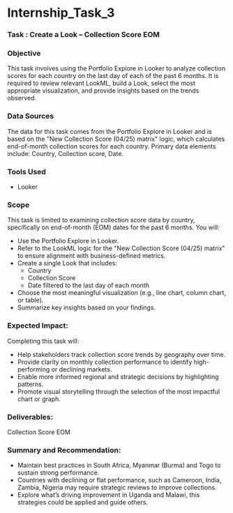 # Internship_Task_3

### Task : Create a Look – Collection Score EOM

### Objective 
This task involves using the Portfolio Explore in Looker to analyze collection scores for each country on the last day of each of the past 6 months. It is required to review relevant LookML, build a Look, select the most appropriate visualization, and provide insights based on the trends observed.

### Data Sources
The data for this task comes from the Portfolio Explore in Looker and is based on the "New Collection Score (04/25) matrix" logic, which calculates end-of-month collection scores for each country. Primary data elements include: Country, Collection score, Date.

### Tools Used
- Looker

### Scope
This task is limited to examining collection score data by country, specifically on end-of-month (EOM) dates for the past 6 months. You will:
- Use the Portfolio Explore in Looker.
- Refer to the LookML logic for the "New Collection Score (04/25) matrix" to ensure alignment with business-defined metrics.
- Create a single Look that includes:
   - Country
   - Collection Score
   - Date filtered to the last day of each month
- Choose the most meaningful visualization (e.g., line chart, column chart, or table).
- Summarize key insights based on your findings.

### Expected Impact:
Completing this task will:
- Help stakeholders track collection score trends by geography over time.
- Provide clarity on monthly collection performance to identify high-performing or declining markets.
- Enable more informed regional and strategic decisions by highlighting patterns.
- Promote visual storytelling through the selection of the most impactful chart or graph.

### Deliverables:
Collection Score EOM

### Summary and Recommendation:
- Maintain best practices in South Africa, Myanmar (Burma) and Togo to sustain strong performance.
- Countries with declining or flat performance, such as Cameroon, India, Zambia, Nigeria may require strategic reviews to improve collections.
- Explore what’s driving improvement in Uganda and Malawi, this strategies could be applied and guide others.
